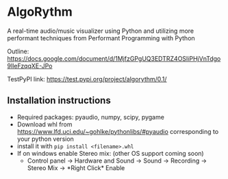 # AlgoRythm
A real-time audio/music visualizer using Python and utilizing more performant techniques from Performant Programming with Python

Outline: https://docs.google.com/document/d/1MjfzGPgUQ3EDTRZ4OSIiPHjVnTdgo9IleFzqqXE-JPo

TestPyPI link: https://test.pypi.org/project/algorythm/0.1/

## Installation instructions
- Required packages: pyaudio, numpy, scipy, pygame
- Download whl from https://www.lfd.uci.edu/~gohlke/pythonlibs/#pyaudio corresponding to your python version
- install it with ```pip install <filename>.whl```
- If on windows enable Stereo mix: (other OS support coming soon)
  - Control panel -> Hardware and Sound -> Sound -> Recording -> Stereo Mix -> \*Right Click\* Enable
